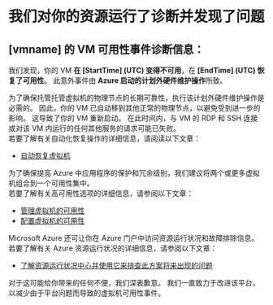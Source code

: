 <properties
    pageTitle="VMA RCA"
    description="RCA - 节点服务修复 - 节点崩溃"
    infoBubbleText="发现最近已重新启动。 请参阅右侧的详细信息。"
    service="microsoft.compute"
    resource="virtualmachines"
    authors="ScottAzure"
    displayOrder=""
    articleId="UnexpectedVMReboot_828D78B2-13E8-4557-81D5-7FDC0DF9CF01"
    diagnosticScenario="UnexpectedVMReboot"
    selfHelpType="rca"
    supportTopicIds="32411816"
    resourceTags="windows, linux"
    productPesIds="14749"
    cloudEnvironments="public"
/>

# <a name="we-ran-diagnostics-on-your-resource-and-found-an-issue"></a>我们对你的资源运行了诊断并发现了问题
 
<!--issueDescription-->
## <a name="vm-availability-incident-diagnostic-information-for-vmname--vmname--"></a>**[vmname] 的 VM 可用性事件诊断信息<!--($vmname)-->：** ##

我们发现，你的 VM **在 [StartTime]<!--($StartTime)--> (UTC) 变得不可用**，在 **[EndTime]<!--($EndTime)--> (UTC) 恢复了可用性**。 此意外事件由 **Azure 启动的计划外硬件维护操作**所致。
<!--/issueDescription-->

为了确保托管托管虚拟机的物理节点的长期可靠性，执行该计划外硬件维护操作是必需的。 因此，你的 VM 已自动移到其他正常的物理节点，以避免受到进一步的影响。 这导致了你的 VM 重新启动。 在此时间内，与 VM 的 RDP 和 SSH 连接或对该 VM 内运行的任何其他服务的请求可能已失败。<br>
若要了解有关自动化恢复操作的详细信息，请阅读以下文章：<br>
* [自动恢复虚拟机](https://azure.microsoft.com/blog/service-healing-auto-recovery-of-virtual-machines)<br>

为了确保提高 Azure 中应用程序的保护和冗余级别，我们建议将两个或更多虚拟机组合到一个可用性集中。<br>
若要了解有关高可用性选项的详细信息，请参阅以下文章：<br>
* [管理虚拟机的可用性](https://azure.microsoft.com/documentation/articles/virtual-machines-manage-availability)<br>
* [配置虚拟机的可用性](https://azure.microsoft.com/documentation/articles/virtual-machines-how-to-configure-availability)<br>

Microsoft Azure 还可让你在 Azure 门户中访问资源运行状况和故障排除信息。<br>
若要了解有关 Azure 资源运行状况的详细信息，请参阅以下文章：<br>
* [了解资源运行状况中心并使用它来排查此方案将来出现的问题](https://docs.microsoft.com/azure/resource-health/resource-health-overview)<br>

对于这可能给你带来的任何不便，我们深表歉意。 我们一直致力于改进该平台，以减少由于平台问题而导致的虚拟机可用性事件。<br>
